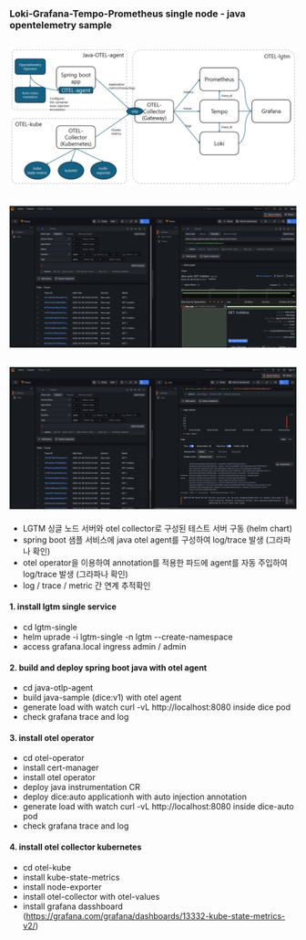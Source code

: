 ### Loki-Grafana-Tempo-Prometheus single node - java opentelemetry sample

![１](./images/otel-lgtm-overview.png)
---
![１](./images/tempo-span-link.png)
---
![２](./images/tempo-loki-trace.png)
---

- LGTM 싱글 노드 서버와 otel collector로 구성된 테스트 서버 구동 (helm chart)
- spring boot 샘플 서비스에 java otel agent를 구성하여 log/trace 발생 (그라파나 확인)
- otel operator을 이용하여 annotation를 적용한 파드에 agent를 자동 주입하여 log/trace 발생 (그라파나 확인)
- log / trace / metric 간 연계 추적확인

#### 1. install lgtm single service
- cd lgtm-single
- helm uprade -i lgtm-single -n lgtm --create-namespace
- access grafana.local ingress admin / admin

#### 2. build and deploy spring boot java with otel agent
- cd java-otlp-agent
- build java-sample (dice:v1) with otel agent
- generate load with watch curl -vL http://localhost:8080 inside dice pod
- check grafana trace and log

#### 3. install otel operator 
- cd otel-operator
- install cert-manager
- install otel operator
- deploy java instrumentation CR
- deploy dice:auto applicationh with auto injection annotation
- generate load with watch curl -vL http://localhost:8080 inside dice-auto pod
- check grafana trace and log

#### 4. install otel collector kubernetes
- cd otel-kube
- install kube-state-metrics
- install node-exporter
- install otel-collector with otel-values
- install grafana dasshboard (https://grafana.com/grafana/dashboards/13332-kube-state-metrics-v2/)
